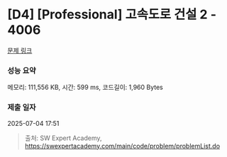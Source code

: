 # [D4] [Professional] 고속도로 건설 2 - 4006 

[문제 링크](https://swexpertacademy.com/main/code/problem/problemDetail.do?contestProbId=AWId0sqahOUDFAVH) 

### 성능 요약

메모리: 111,556 KB, 시간: 599 ms, 코드길이: 1,960 Bytes

### 제출 일자

2025-07-04 17:51



> 출처: SW Expert Academy, https://swexpertacademy.com/main/code/problem/problemList.do